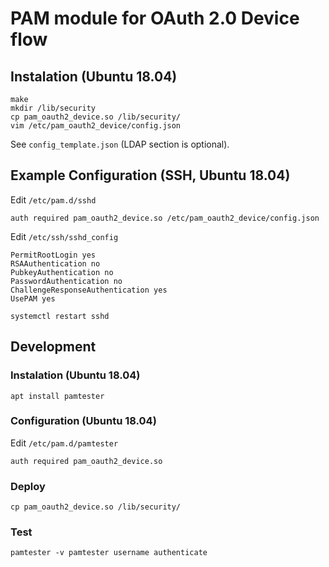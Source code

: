 # PAM module for OAuth 2.0 Device flow

## Instalation (Ubuntu 18.04)

```
make
mkdir /lib/security
cp pam_oauth2_device.so /lib/security/
vim /etc/pam_oauth2_device/config.json
```

See `config_template.json` (LDAP section is optional).

## Example Configuration (SSH, Ubuntu 18.04)

Edit `/etc/pam.d/sshd`

```
auth required pam_oauth2_device.so /etc/pam_oauth2_device/config.json
```

Edit `/etc/ssh/sshd_config`

```
PermitRootLogin yes
RSAAuthentication no
PubkeyAuthentication no
PasswordAuthentication no
ChallengeResponseAuthentication yes
UsePAM yes
```

```
systemctl restart sshd
```

## Development

### Instalation (Ubuntu 18.04)

```
apt install pamtester
```

### Configuration (Ubuntu 18.04)

Edit `/etc/pam.d/pamtester`

```
auth required pam_oauth2_device.so
```

### Deploy

```
cp pam_oauth2_device.so /lib/security/
```

### Test

```
pamtester -v pamtester username authenticate
```
